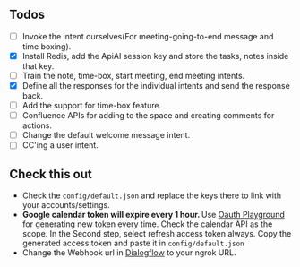 ## Todos
- [ ] Invoke the intent ourselves(For meeting-going-to-end message and time boxing).
- [X] Install Redis, add the ApiAI session key and store the tasks, notes inside that key.
- [ ] Train the note, time-box, start meeting, end meeting intents.
- [X] Define all the responses for the individual intents and send the response back.
- [ ] Add the support for time-box feature.
- [ ] Confluence APIs for adding to the space and creating comments for actions.
- [ ] Change the default welcome message intent.
- [ ] CC'ing a user intent. 

## Check this out
- Check the ```config/default.json``` and replace the keys there to link with your accounts/settings.
- <b>Google calendar token will expire every 1 hour. </b>Use [Oauth Playground](https://developers.google.com/oauthplayground) for generating new token every time. Check the calendar API as the scope. In the Second step, select refresh access token always. Copy the generated access token and paste it in ```config/default.json```
- Change the Webhook url in [Dialogflow](https://console.dialogflow.com/api-client/#/agent/708b012c-edb8-4f62-8e9e-d0c44ec04cc0/fulfillment) to your ngrok URL.